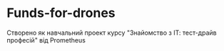 # Funds-for-drones
Створено як навчальний проект курсу "Знайомство з ІТ: тест-драйв професій" від Prometheus
